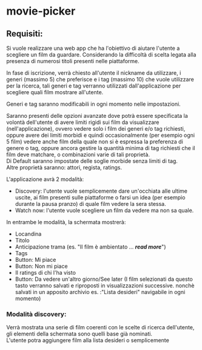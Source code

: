 # movie-picker
## Requisiti:

Si vuole realizzare una web app che ha l'obiettivo di aiutare l'utente a scegliere un film da guardare. Considerando la difficoltà di scelta legata alla presenza di numerosi titoli presenti nelle piattaforme.

In fase di iscrizione, verrà chiesto all'utente il nickname da utilizzare, i generi (massimo 5) che preferisce e i tag (massimo 10) che vuole utilizzare per la ricerca, tali generi e tag verranno utilizzati dall'applicazione per scegliere quali film mostrare all'utente.

Generi e tag saranno modificabili in ogni momento nelle impostazioni.

Saranno presenti delle opzioni avanzate dove potrà essere specificata la volontà dell'utente di avere limiti rigidi sui film da visualizzare (nell'applicazione), ovvero vedere solo i film dei generi e/o tag richiesti, oppure avere dei limiti morbidi e quindi occasionalmente (per esempio ogni 5 film) vedere anche film della quale non si è espressa la preferenza di genere o tag, oppure ancora gestire la quantità minima di tag richiesti che il film deve matchare, o combinazioni varie di tali proprietà.   
Di Default saranno impostate delle soglie morbide senza limiti di tag.   
Altre proprietà saranno: attori, regista, ratings.

L'applicazione avrà 2 modalità:
  - Discovery: l'utente vuole semplicemente dare un'occhiata alle ultime uscite, ai film presenti sulle piattaforme o farsi un idea (per esempio durante la pausa pranzo) di quale film vedere la sera stessa.
  - Watch now: l'utente vuole scegliere un film da vedere ma non sa quale.    

In entrambe le modalità, la schermata mostrerà:
  - Locandina
  - Titolo
  - Anticipazione trama (es. "Il film è ambientato ... ***read more***")
  - Tags
  - Button: Mi piace
  - Button: Non mi piace
  - Il ratings di chi l'ha visto
  - Button: Da vedere un'altro giorno/See later (I film selezionati da questo tasto verranno salvati e riproposti in visualizzazioni successive. nonchè salvati in un apposito archivio es. :"Lista desideri" navigabile in ogni momento)

### Modalità discovery:
Verrà mostrata una serie di film coerenti con le scelte di ricerca dell'utente, gli elementi della schermata sono quelli base già nominati.   
L'utente potra aggiungere film alla lista desideri o semplicemente
